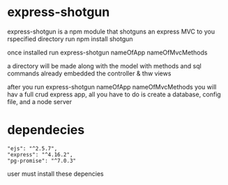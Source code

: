 # express-shotgun


express-shotgun is a npm module that shotguns an express MVC to you rspecified directory
run 
npm install shotgun 

once installed run
express-shotgun nameOfApp nameOfMvcMethods

a directory will be made along with 
the model with methods and sql commands already embedded
the controller & thw views

after you run express-shotgun nameOfApp nameOfMvcMethods
you will hav a full crud express app, all you have to do is create a database, config file, and a node server


# dependecies

```ssh
"ejs": "^2.5.7",
"express": "^4.16.2",
"pg-promise": "^7.0.3"
```

user must install these depencies
